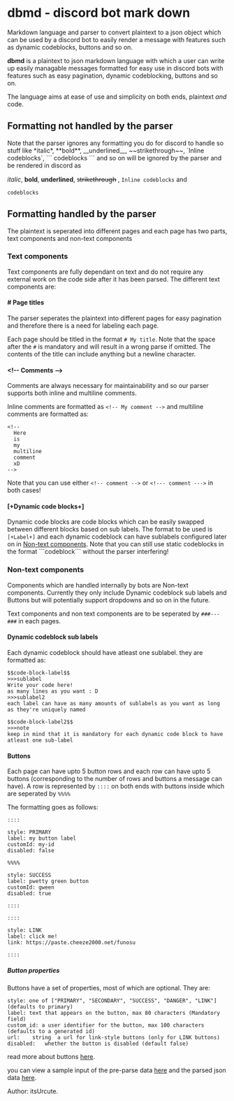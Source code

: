 # dbmd - discord bot mark down
Markdown language and parser to convert plaintext to a json object which can be used by a discord bot to easily render a message with features such as dynamic codeblocks, buttons and so on.

**dbmd** is a plaintext to json markdown language with which a user can write up easily managable messages formatted for easy use in discord bots with features such as easy pagination, dynamic codeblocking, buttons and so on.

The language aims at ease of use and simplicity on both ends, plaintext *and* code.

## Formatting not handled by the parser

Note that the parser ignores any formatting you do for discord to handle so stuff like \*italic*, \*\*bold**, \_\_underlined__, \~\~strikethrough\~~, \`Inline codeblocks\`,
\`\`\`
codeblocks
\`\`\`
and so on will be ignored by the parser and be rendered in discord as

*italic*, **bold**, __underlined__, s̶t̶r̶i̶k̶e̶t̶h̶r̶o̶u̶g̶h̶ , `Inline codeblocks` and
```
codeblocks
```

## Formatting handled by the parser

The plaintext is seperated into different pages and each page has two parts, text components and non-text components

### Text components

Text components are fully dependant on text and do not require any external work on the code side after it has been parsed.
The different text components are:

#### \# Page titles

The parser seperates the plaintext into different pages for easy pagination and therefore there is a need for labeling each page.

Each page should be titled in the format `# My title`. Note that the space after the `#` is mandatory and will result in a wrong parse if omitted.
The contents of the title can include anything but a newline character.

#### \<!-- Comments -->

Comments are always necessary for maintainability and so our parser supports both inline and multiline comments.

Inline comments are formatted as `<!-- My comment -->` and multiline comments are formatted as:
```
<!--
  Here
  is
  my 
  multiline
  comment
  xD
-->
```
Note that you can use either `<!-- comment -->` or `<!--- comment --->` in both cases!

#### [+Dynamic code blocks+]

Dynamic code blocks are code blocks which can be easily swapped between different blocks based on sub labels. The format to be used is `[+Label+]` and each dynamic codeblock can have sublabels configured later on in [Non-text components]().
Note that you can still use static codeblocks in the format \`\`\`codeblock\`\`\` without the parser interfering!

### Non-text components

Components which are handled internally by bots are Non-text components. Currently they only include Dynamic codeblock sub labels and Buttons but will potentially support dropdowns and so on in the future.

Text components and non text components are to be seperated by `###---###` in each pages.

#### Dynamic codeblock sub labels

Each dynamic codeblock should have atleast one sublabel. they are formatted as:
```
$$code-block-label$$
>>>sublabel
Write your code here!
as many lines as you want : D
>>>sublabel2
each label can have as many amounts of sublabels as you want as long as they're uniquely named

$$code-block-label2$$
>>>note
keep in mind that it is mandatory for each dynamic code block to have atleast one sub-label
```

#### Buttons

Each page can have upto 5 button rows and each row can have upto 5 buttons (corresponding to the number of rows and buttons a message can have).
A row is represented by `::::` on both ends with buttons inside which are seperated by `%%%%`

The formatting goes as follows:

```
::::

style: PRIMARY
label: my button label
customId: my-id
disabled: false

%%%%

style: SUCCESS
label: pwetty green button
customId: gween
disabled: true

::::

::::

style: LINK
label: click me!
link: https://paste.cheeze2000.net/funosu

::::
```

##### Button properties
Buttons have a set of properties, most of which are optional. They are:

```
style: one of ["PRIMARY", "SECONDARY", "SUCCESS", "DANGER", "LINK"] (defaults to primary)
label: text that appears on the button, max 80 characters (Mandatory field)
custom_id: a user identifier for the button, max 100 characters (defaults to a generated id)
url:	string	a url for link-style buttons (only for LINK buttons)
disabled:	whether the button is disabled (default false)
```

read more about buttons [here](https://discord.com/developers/docs/interactions/message-components#buttons).

you can view a sample input of the pre-parse data [here](https://github.com/binarysus/dbmd/blob/main/sample.txt) and the parsed json data [here](https://github.com/binarysus/dbmd/blob/main/output.json).

Author: itsUrcute.
